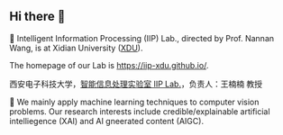 ## Hi there 👋

🙋‍ Intelligent Information Processing (IIP) Lab., directed by Prof. Nannan Wang, is at Xidian University ([XDU](https://www.xidian.edu.cn/)). 

The homepage of our Lab is https://iip-xdu.github.io/.

西安电子科技大学，[智能信息处理实验室 IIP Lab.](https://iip-xdu.github.io/)，负责人：王楠楠 教授

🧙 We mainly apply machine learning techniques to computer vision problems. Our research interests include credible/explainable artificial intelliegence (XAI) and AI gneerated content (AIGC). 


<!--

**Here are some ideas to get you started:**

🙋‍♀️ A short introduction - what is your organization all about?
🌈 Contribution guidelines - how can the community get involved?
👩‍💻 Useful resources - where can the community find your docs? Is there anything else the community should know?
🍿 Fun facts - what does your team eat for breakfast?
🧙 Remember, you can do mighty things with the power of [Markdown](https://docs.github.com/github/writing-on-github/getting-started-with-writing-and-formatting-on-github/basic-writing-and-formatting-syntax)
-->
